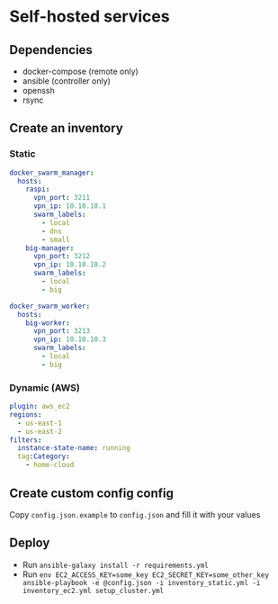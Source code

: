 # Self-hosted services

## Dependencies

-   docker-compose (remote only)
-   ansible (controller only)
-   openssh
-   rsync

## Create an inventory

### Static

```yml
docker_swarm_manager:
  hosts:
    raspi:
      vpn_port: 3211
      vpn_ip: 10.10.10.1
      swarm_labels:
        - local
        - dns
        - small
    big-manager:
      vpn_port: 3212
      vpn_ip: 10.10.10.2
      swarm_labels:
        - local
        - big

docker_swarm_worker:
  hosts:
    big-worker:
      vpn_port: 3213
      vpn_ip: 10.10.10.3
      swarm_labels:
        - local
        - big
```

### Dynamic (AWS)

```yml
plugin: aws_ec2
regions:
  - us-east-1
  - us-east-2
filters:
  instance-state-name: running
  tag:Category:
    - home-cloud
```

## Create custom config config

Copy `config.json.example` to `config.json` and fill it with your values

## Deploy

-   Run `ansible-galaxy install -r requirements.yml`
-   Run `env EC2_ACCESS_KEY=some_key EC2_SECRET_KEY=some_other_key ansible-playbook -e @config.json -i inventory_static.yml -i inventory_ec2.yml setup_cluster.yml`
